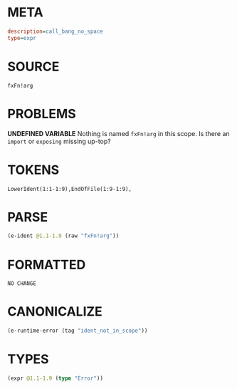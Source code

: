# META
~~~ini
description=call_bang_no_space
type=expr
~~~
# SOURCE
~~~roc
fxFn!arg
~~~
# PROBLEMS
**UNDEFINED VARIABLE**
Nothing is named `fxFn!arg` in this scope.
Is there an `import` or `exposing` missing up-top?

# TOKENS
~~~zig
LowerIdent(1:1-1:9),EndOfFile(1:9-1:9),
~~~
# PARSE
~~~clojure
(e-ident @1.1-1.9 (raw "fxFn!arg"))
~~~
# FORMATTED
~~~roc
NO CHANGE
~~~
# CANONICALIZE
~~~clojure
(e-runtime-error (tag "ident_not_in_scope"))
~~~
# TYPES
~~~clojure
(expr @1.1-1.9 (type "Error"))
~~~

